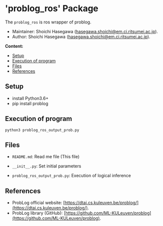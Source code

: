 # 'problog_ros' Package

The `problog_ros` is ros wrapper of problog.

*   Maintainer: Shoichi Hasegawa ([hasegawa.shoichi@em.ci.ritsumei.ac.jp](mailto:hasegawa.shoichi@em.ci.ritsumei.ac.jp)).
*   Author: Shoichi Hasegawa ([hasegawa.shoichi@em.ci.ritsumei.ac.jp](mailto:hasegawa.shoichi@em.ci.ritsumei.ac.jp)).


**Content:**
* [Setup](#setup)
* [Execution of program](#execution-of-program)
* [Files](#files)
* [References](#References)


## Setup
*   install Python3.6+  
*   pip install problog


## Execution of program
~~~
python3 problog_ros_output_prob.py
~~~


## Files
 - `README.md`: Read me file (This file)

 - `__init__.py`: Set initial parameters

 - `problog_ros_output_prob.py`: Execution of logical inference


## References
*   ProbLog official website: [https://dtai.cs.kuleuven.be/problog/](https://dtai.cs.kuleuven.be/problog/).
*   ProbLog library (GitHub): [https://github.com/ML-KULeuven/problog](https://github.com/ML-KULeuven/problog).
